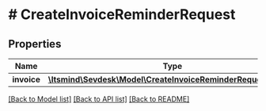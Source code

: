 # # CreateInvoiceReminderRequest

## Properties

Name | Type | Description | Notes
------------ | ------------- | ------------- | -------------
**invoice** | [**\Itsmind\Sevdesk\Model\CreateInvoiceReminderRequestInvoice**](CreateInvoiceReminderRequestInvoice.md) |  |

[[Back to Model list]](../../README.md#models) [[Back to API list]](../../README.md#endpoints) [[Back to README]](../../README.md)
